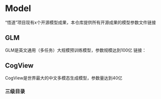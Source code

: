 # Model
“悟道”项目现有x个开源模型成果，本仓库提供所有开源成果的模型参数文件链接

## GLM
GLM是英文通用（多任务）大规模预训练模型，参数规模达到100亿
链接：
## CogView
CogView是世界最大的中文多模态生成模型，参数量达到40亿

### 三级目录
